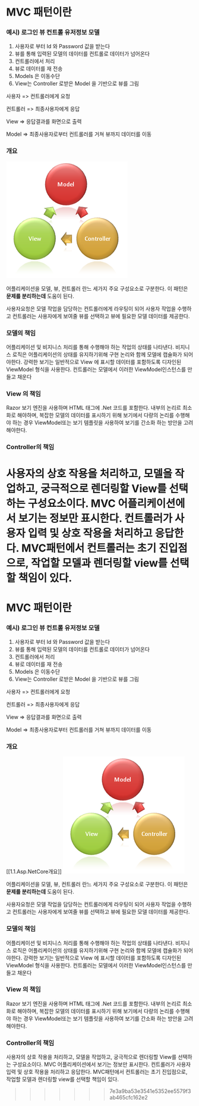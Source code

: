 
# MVC 패턴이란

### 예시) 로그인 뷰 컨트롤 유저정보 모델

1. 사용자로 부터 Id 와 Password 값을 받는다
2. 뷰를 통해 입력된 모델의 데이터를 컨트롤로 데이터가 넘어온다
3. 컨트롤러에서 처리
4. 뷰로 데이터를 재 전송
5. Models 은 이동수단
6. View는 Controller 로받은 Model 을 기반으로 뷰를 그림

사용자 => 컨트롤러에게 요청

컨트롤러 => 최종사용자에게 응답

View => 응답결과를 화면으로 출력

Model => 최종사용자로부터 컨트롤러를 거쳐 뷰까지 데이터를 이동

### 개요

![1686278559688](image/1.2.MVC패턴/1686278559688.png)

어플리케이션을 모델, 뷰, 컨트롤러 란느 세가지 주요 구성요소로 구분한다. 이 패턴은 **문제를 분리하는데** 도움이 된다. 

사용자요청은 모델 작업을 담당하는 컨트롤러에게 라우팅이 되어 사용자 작업을 수행하고 컨트롤러는 사용자에게 보여줄 뷰를 선택하고 뷰에 필요한 모델 데이터를 제공한다.

### 모델의 책임

어플리케이션 및 비지니스 처리를 통해 수행해야 하는 작업의 상태를 나타낸다. 비지니스 로직은 어플리케이션의 상태를 유지하기위해 구현 논리와 함께 모델에 캡슐화가 되어야한다. 강력한 보기는 일반적으로 View 에 표시할 데이터를 포함하도록 디자인된 ViewModel 형식을 사용한다. 컨트롤러는 모델에서 이러한 ViewModel인스턴스를 만들고 채운다

### View 의 책임

Razor 보기 엔진을 사용하며 HTML 태그에 .Net 코드를 포함한다. 내부의 논리르 최소화로 해야하며, 복잡한 모델의 데이터를 표시하기 위해 보기에서 다량의 논리를 수행해야 하는 경우 ViewModel또는 보기 템플릿을 사용하여 보기를 간소화 하는 방안을 고려해야한다.

### Controller의 책임

사용자의 상호 작용을 처리하고, 모델을 작업하고, 궁극적으로 렌더링할 View를 선택하는 구성요소이다. MVC 어플리케이션에서 보기는 정보만 표시한다. 컨트롤러가 사용자 입력 및 상호 작용을 처리하고 응답한다. MVC패턴에서 컨트롤러는 초기 진입점으로, 작업할 모델과 렌더링할 view를 선택할 책임이 있다.
=======
# MVC 패턴이란

### 예시) 로그인 뷰 컨트롤 유저정보 모델

1. 사용자로 부터 Id 와 Password 값을 받는다
2. 뷰를 통해 입력된 모델의 데이터를 컨트롤로 데이터가 넘어온다
3. 컨트롤러에서 처리
4. 뷰로 데이터를 재 전송
5. Models 은 이동수단
6. View는 Controller 로받은 Model 을 기반으로 뷰를 그림

사용자 => 컨트롤러에게 요청

컨트롤러 => 최종사용자에게 응답

View => 응답결과를 화면으로 출력

Model => 최종사용자로부터 컨트롤러를 거쳐 뷰까지 데이터를 이동

### 개요
[[1.1.Asp.NetCore개요]]
![1686278559688](image/1.2.MVC패턴/1686278559688.png)

어플리케이션을 모델, 뷰, 컨트롤러 란느 세가지 주요 구성요소로 구분한다. 이 패턴은 **문제를 분리하는데** 도움이 된다. 

사용자요청은 모델 작업을 담당하는 컨트롤러에게 라우팅이 되어 사용자 작업을 수행하고 컨트롤러는 사용자에게 보여줄 뷰를 선택하고 뷰에 필요한 모델 데이터를 제공한다.

### 모델의 책임

어플리케이션 및 비지니스 처리를 통해 수행해야 하는 작업의 상태를 나타낸다. 비지니스 로직은 어플리케이션의 상태를 유지하기위해 구현 논리와 함께 모델에 캡슐화가 되어야한다. 강력한 보기는 일반적으로 View 에 표시할 데이터를 포함하도록 디자인된 ViewModel 형식을 사용한다. 컨트롤러는 모델에서 이러한 ViewModel인스턴스를 만들고 채운다

### View 의 책임

Razor 보기 엔진을 사용하며 HTML 태그에 .Net 코드를 포함한다. 내부의 논리르 최소화로 해야하며, 복잡한 모델의 데이터를 표시하기 위해 보기에서 다량의 논리를 수행해야 하는 경우 ViewModel또는 보기 템플릿을 사용하여 보기를 간소화 하는 방안을 고려해야한다.

### Controller의 책임

사용자의 상호 작용을 처리하고, 모델을 작업하고, 궁극적으로 렌더링할 View를 선택하는 구성요소이다. MVC 어플리케이션에서 보기는 정보만 표시한다. 컨트롤러가 사용자 입력 및 상호 작용을 처리하고 응답한다. MVC패턴에서 컨트롤러는 초기 진입점으로, 작업할 모델과 렌더링할 view를 선택할 책임이 있다.
>>>>>>> 7e3a9ba53e3541e5352ee5579f3ab465cfc162e2
